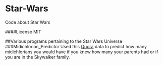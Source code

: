 # Star-Wars
Code about Star Wars

####License
MIT

##Various programs pertaining to the Star Wars Universe
###Midichlorian_Predictor
Used this [Quora](https://www.quora.com/What-is-Luke-Skywalkers-midichlorian-count-How-does-his-count-compare-to-other-Jedis)
data to predict how many midichlorians you would have if you knew how many your parents had or if you are in the Skywalker family.

